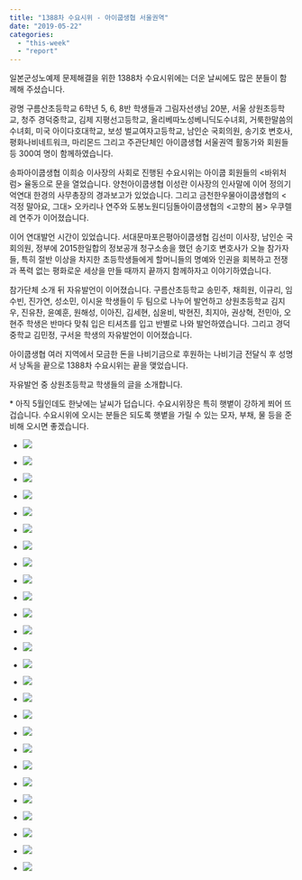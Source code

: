 ```yaml
---
title: "1388차 수요시위 - 아이쿱생협 서울권역"
date: "2019-05-22"
categories: 
  - "this-week"
  - "report"
---
```


일본군성노예제 문제해결을 위한 1388차 수요시위에는 더운 날씨에도 많은 분들이 함께해 주셨습니다.

광명 구름산초등학교 6학년 5, 6, 8반 학생들과 그림자선생님 20분, 서울 상원초등학교, 청주 경덕중학교, 김제 지평선고등학교, 올리베따노성베니딕도수녀회, 거룩한말씀의수녀회, 미국 아이다호대학교, 보성 벌교여자고등학교, 남인순 국회의원, 송기호 변호사, 평화나비네트워크, 마리몬드 그리고 주관단체인 아이쿱생협 서울권역 활동가와 회원들 등 300여 명이 함께하였습니다.

송파아이쿱생협 이희승 이사장의 사회로 진행된 수요시위는 아이쿱 회원들의 <바위처럼> 율동으로 문을 열었습니다. 양천아이쿱생협 이성란 이사장의 인사말에 이어 정의기억연대 한경의 사무총장의 경과보고가 있었습니다. 그리고 금천한우물아이쿱생협의 <걱정 말아요, 그대> 오카리나 연주와 도봉노원디딤돌아이쿱생협의 <고향의 봄> 우쿠렐레 연주가 이어졌습니다.

이어 연대발언 시간이 있었습니다. 서대문마포은평아이쿱생협 김선미 이사장, 남인순 국회의원, 정부에 2015한일합의 정보공개 청구소송을 했던 송기호 변호사가 오늘 참가자들, 특히 절반 이상을 차지한 초등학생들에게 할머니들의 명예와 인권을 회복하고 전쟁과 폭력 없는 평화로운 세상을 만들 때까지 끝까지 함께하자고 이야기하였습니다.

참가단체 소개 뒤 자유발언이 이어졌습니다. 구름산초등학교 송민주, 채희원, 이규리, 임수빈, 진가연, 성소민, 이시윤 학생들이 두 팀으로 나누어 발언하고 상원초등학교 김지우, 진유찬, 윤예훈, 원해성, 이아진, 김세현, 심윤비, 박현진, 최지아, 권상혁, 전민아, 오현주 학생은 반마다 맞춰 입은 티셔츠를 입고 반별로 나와 발언하였습니다. 그리고 경덕중학교 김민정, 구서윤 학생의 자유발언이 이어졌습니다.

아이쿱생협 여러 지역에서 모금한 돈을 나비기금으로 후원하는 나비기금 전달식 후 성명서 낭독을 끝으로 1388차 수요시위는 끝을 맺었습니다.

자유발언 중 상원초등학교 학생들의 글을 소개합니다.

\* 아직 5월인데도 한낮에는 날씨가 덥습니다. 수요시위장은 특히 햇볕이 강하게 쬐어 뜨겁습니다. 수요시위에 오시는 분들은 되도록 햇볕을 가릴 수 있는 모자, 부채, 물 등을 준비해 오시면 좋겠습니다.

- ![](https://womenandwar.net/kr/wp-content/uploads/2019/05/IMGP6916-1024x680.jpg)
    
- ![](https://womenandwar.net/kr/wp-content/uploads/2019/05/IMGP6926-1024x680.jpg)
    
- ![](https://womenandwar.net/kr/wp-content/uploads/2019/05/IMGP6933-1024x680.jpg)
    
- ![](https://womenandwar.net/kr/wp-content/uploads/2019/05/IMGP6935-1024x680.jpg)
    
- ![](https://womenandwar.net/kr/wp-content/uploads/2019/05/IMGP6950-1024x680.jpg)
    
- ![](https://womenandwar.net/kr/wp-content/uploads/2019/05/IMGP6956-1024x680.jpg)
    
- ![](https://womenandwar.net/kr/wp-content/uploads/2019/05/IMGP6960-1024x680.jpg)
    
- ![](https://womenandwar.net/kr/wp-content/uploads/2019/05/IMGP6963-1024x680.jpg)
    
- ![](https://womenandwar.net/kr/wp-content/uploads/2019/05/IMGP6967-1024x680.jpg)
    
- ![](https://womenandwar.net/kr/wp-content/uploads/2019/05/IMGP6969-1024x680.jpg)
    
- ![](https://womenandwar.net/kr/wp-content/uploads/2019/05/IMGP6971-1024x680.jpg)
    
- ![](https://womenandwar.net/kr/wp-content/uploads/2019/05/IMGP6974-1024x680.jpg)
    
- ![](https://womenandwar.net/kr/wp-content/uploads/2019/05/IMGP6982-1024x680.jpg)
    
- ![](https://womenandwar.net/kr/wp-content/uploads/2019/05/IMGP6984-1024x680.jpg)
    
- ![](https://womenandwar.net/kr/wp-content/uploads/2019/05/IMGP6990-1024x680.jpg)
    
- ![](https://womenandwar.net/kr/wp-content/uploads/2019/05/IMGP6993-1024x680.jpg)
    
- ![](https://womenandwar.net/kr/wp-content/uploads/2019/05/IMGP6998-1024x680.jpg)
    
- ![](https://womenandwar.net/kr/wp-content/uploads/2019/05/IMGP7005-1024x680.jpg)
    
- ![](https://womenandwar.net/kr/wp-content/uploads/2019/05/IMGP7009-1024x680.jpg)
    
- ![](https://womenandwar.net/kr/wp-content/uploads/2019/05/IMGP7012-1024x680.jpg)
    
- ![](https://womenandwar.net/kr/wp-content/uploads/2019/05/IMGP7013-1024x680.jpg)
    
- ![](https://womenandwar.net/kr/wp-content/uploads/2019/05/IMGP7015-1024x680.jpg)
    
- ![](https://womenandwar.net/kr/wp-content/uploads/2019/05/IMGP7019-1024x680.jpg)
    
- ![](https://womenandwar.net/kr/wp-content/uploads/2019/05/IMGP7020-1024x680.jpg)
    
- ![](https://womenandwar.net/kr/wp-content/uploads/2019/05/IMGP7026-1024x680.jpg)
    
- ![](https://womenandwar.net/kr/wp-content/uploads/2019/05/S28BW-419052217150-1024x724.jpg)
